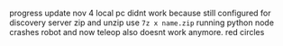 progress update nov 4
local pc didnt work because still configured for discovery server
zip and unzip use `7z x name.zip`
running python node crashes robot
and now teleop also doesnt work anymore. red circles